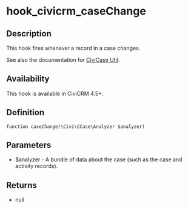 # hook_civicrm_caseChange

## Description

This hook fires whenever a record in a case changes.

See also the documentation for [CiviCase
Util](https://wiki.civicrm.org/confluence/display/HR/CiviCase+Util).

## Availability

This hook is available in CiviCRM 4.5+.

## Definition

    function caseChange(\Civi\CCase\Analyzer $analyzer)

## Parameters

-   $analyzer - A bundle of data about the case (such as the case and
    activity records).

## Returns

-   null